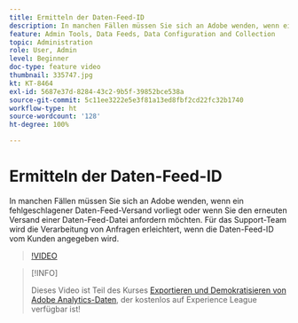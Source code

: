 ```yaml
---
title: Ermitteln der Daten-Feed-ID
description: In manchen Fällen müssen Sie sich an Adobe wenden, wenn ein fehlgeschlagener Daten-Feed-Versand vorliegt oder wenn Sie den erneuten Versand einer Daten-Feed-Datei anfordern möchten. Für das Support-Team wird die Verarbeitung von Anfragen erleichtert, wenn die Daten-Feed-ID vom Kunden angegeben wird.
feature: Admin Tools, Data Feeds, Data Configuration and Collection
topic: Administration
role: User, Admin
level: Beginner
doc-type: feature video
thumbnail: 335747.jpg
kt: KT-8464
exl-id: 5687e37d-8284-43c2-9b5f-39852bce538a
source-git-commit: 5c11ee3222e5e3f81a13ed8fbf2cd22fc32b1740
workflow-type: ht
source-wordcount: '128'
ht-degree: 100%

---
```


# Ermitteln der Daten-Feed-ID

In manchen Fällen müssen Sie sich an Adobe wenden, wenn ein fehlgeschlagener Daten-Feed-Versand vorliegt oder wenn Sie den erneuten Versand einer Daten-Feed-Datei anfordern möchten. Für das Support-Team wird die Verarbeitung von Anfragen erleichtert, wenn die Daten-Feed-ID vom Kunden angegeben wird.

>[!VIDEO](https://video.tv.adobe.com/v/335747/?quality=12&learn=on)

>[!INFO]
>
> Dieses Video ist Teil des Kurses [Exportieren und Demokratisieren von Adobe Analytics-Daten](https://experienceleague.adobe.com/?recommended=Analytics-A-1-2022.1.democratizing&amp;lang=de), der kostenlos auf Experience League verfügbar ist!